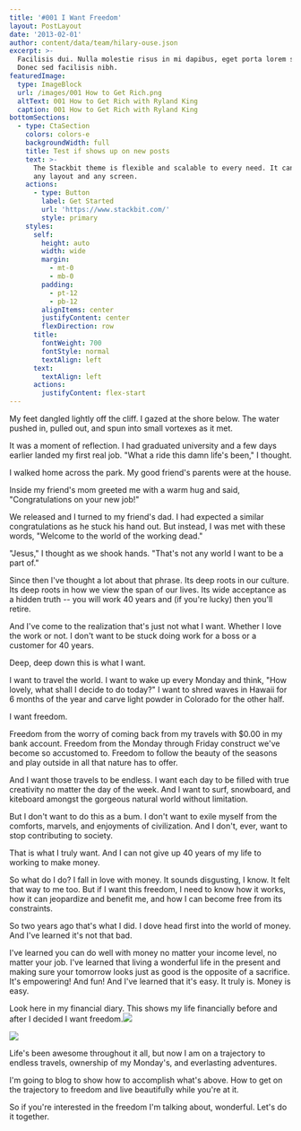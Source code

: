 ```yaml
---
title: '#001 I Want Freedom'
layout: PostLayout
date: '2013-02-01'
author: content/data/team/hilary-ouse.json
excerpt: >-
  Facilisis dui. Nulla molestie risus in mi dapibus, eget porta lorem semper.
  Donec sed facilisis nibh.
featuredImage:
  type: ImageBlock
  url: /images/001 How to Get Rich.png
  altText: 001 How to Get Rich with Ryland King
  caption: 001 How to Get Rich with Ryland King
bottomSections:
  - type: CtaSection
    colors: colors-e
    backgroundWidth: full
    title: Test if shows up on new posts
    text: >-
      The Stackbit theme is flexible and scalable to every need. It can manage
      any layout and any screen.
    actions:
      - type: Button
        label: Get Started
        url: 'https://www.stackbit.com/'
        style: primary
    styles:
      self:
        height: auto
        width: wide
        margin:
          - mt-0
          - mb-0
        padding:
          - pt-12
          - pb-12
        alignItems: center
        justifyContent: center
        flexDirection: row
      title:
        fontWeight: 700
        fontStyle: normal
        textAlign: left
      text:
        textAlign: left
      actions:
        justifyContent: flex-start
---
```

My feet dangled lightly off the cliff. I gazed at the shore below. The water pushed in, pulled out, and spun into small vortexes as it met.

It was a moment of reflection. I had graduated university and a few days earlier landed my first real job. "What a ride this damn life's been," I thought.

I walked home across the park. My good friend's parents were at the house.

Inside my friend's mom greeted me with a warm hug and said, "Congratulations on your new job!"

We released and I turned to my friend's dad. I had expected a similar congratulations as he stuck his hand out. But instead, I was met with these words, "Welcome to the world of the working dead."

"Jesus," I thought as we shook hands. "That's not any world I want to be a part of."

Since then I've thought a lot about that phrase. Its deep roots in our culture. Its deep roots in how we view the span of our lives. Its wide acceptance as a hidden truth -- you will work 40 years and (if you're lucky) then you'll retire.

And I've come to the realization that's just not what I want. Whether I love the work or not. I don't want to be stuck doing work for a boss or a customer for 40 years.

Deep, deep down this is what I want.

I want to travel the world. I want to wake up every Monday and think, "How lovely, what shall I decide to do today?" I want to shred waves in Hawaii for 6 months of the year and carve light powder in Colorado for the other half.

I want freedom.

Freedom from the worry of coming back from my travels with $0.00 in my bank account. Freedom from the Monday through Friday construct we've become so accustomed to. Freedom to follow the beauty of the seasons and play outside in all that nature has to offer.

And I want those travels to be endless. I want each day to be filled with true creativity no matter the day of the week. And I want to surf, snowboard, and kiteboard amongst the gorgeous natural world without limitation.

But I don't want to do this as a bum. I don't want to exile myself from the comforts, marvels, and enjoyments of civilization. And I don't, ever, want to stop contributing to society.

That is what I truly want. And I can not give up 40 years of my life to working to make money.

So what do I do? I fall in love with money. It sounds disgusting, I know. It felt that way to me too. But if I want this freedom, I need to know how it works, how it can jeopardize and benefit me, and how I can become free from its constraints.

So two years ago that's what I did. I dove head first into the world of money. And I've learned it's not that bad.

I've learned you can do well with money no matter your income level, no matter your job. I've learned that living a wonderful life in the present and making sure your tomorrow looks just as good is the opposite of a sacrifice. It's empowering! And fun! And I've learned that it's easy. It truly is. Money is easy.

Look here in my financial diary. This shows my life financially before and after I decided I want freedom.![](/images/net-income-d3313d22.png)

![](/images/net-worth-ef31c9ef.png)

Life's been awesome throughout it all, but now I am on a trajectory to endless travels, ownership of my Monday's, and everlasting adventures.

I'm going to blog to show how to accomplish what's above. How to get on the trajectory to freedom and live beautifully while you're at it.

So if you're interested in the freedom I'm talking about, wonderful. Let's do it together.
